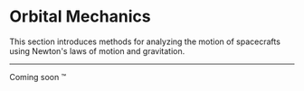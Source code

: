 
# Orbital Mechanics

<p class="lead">This section introduces methods for analyzing the motion of spacecrafts
using Newton's laws of motion and gravitation.</p>

<hr />
<p class="text-center m-3">Coming soon &trade;</p>
